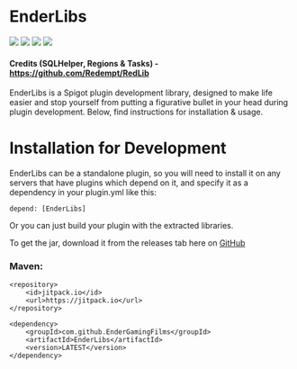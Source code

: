 # EnderLibs
[![](https://img.shields.io/badge/Subscribe-on%20Youtube-red.svg?logo=youtube)](https://youtube.com/endergamingfilms)
[![](https://jitpack.io/v/EnderGamingFilms/EnderLibs.svg)](https://jitpack.io/#EnderGamingFilms/EnderLibs)
![](https://img.shields.io/github/v/release/EnderGamingFilms/EnderLibs)
[![](https://img.shields.io/github/issues/EnderGamingFilms/EnderLibs)](https://github.com/EnderGamingFilms/EnderLibs/issues)

#### Credits (SQLHelper, Regions & Tasks) - https://github.com/Redempt/RedLib

EnderLibs is a Spigot plugin development library, designed to make life easier and stop yourself from putting a figurative bullet in your head during plugin development. Below, find instructions for installation & usage.

# Installation for Development

EnderLibs can be a standalone plugin, so you will need to install it on any servers that have plugins which depend on it, and specify it as a dependency in your plugin.yml like this:

`depend: [EnderLibs]`

Or you can just build your plugin with the extracted libraries.

To get the jar, download it from the releases tab here on [GitHub](https://github.com/EnderGamingFilms/EnderLibs/releases)

### Maven:

```
<repository>
	<id>jitpack.io</id>
	<url>https://jitpack.io</url>
</repository>
```

```
<dependency>
	<groupId>com.github.EnderGamingFilms</groupId>
	<artifactId>EnderLibs</artifactId>
	<version>LATEST</version>
</dependency>
```
